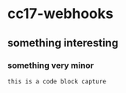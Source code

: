 # cc17-webhooks

## something interesting

### something very minor

```this is a code block capture```
